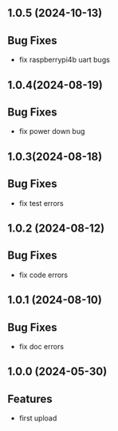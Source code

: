 ## 1.0.5 (2024-10-13)

## Bug Fixes

- fix raspberrypi4b uart bugs

## 1.0.4(2024-08-19)

## Bug Fixes

- fix power down bug

## 1.0.3(2024-08-18)

## Bug Fixes

- fix test errors

## 1.0.2 (2024-08-12)

## Bug Fixes

- fix code errors

## 1.0.1 (2024-08-10)

## Bug Fixes

- fix doc errors

## 1.0.0 (2024-05-30)

## Features

- first upload